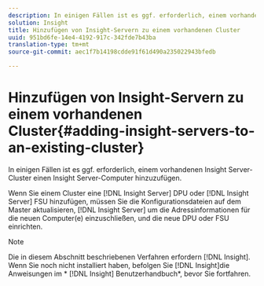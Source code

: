 ```yaml
---
description: In einigen Fällen ist es ggf. erforderlich, einem vorhandenen Insight Server-Cluster einen Insight Server-Computer hinzuzufügen.
solution: Insight
title: Hinzufügen von Insight-Servern zu einem vorhandenen Cluster
uuid: 951bd6fe-14e4-4192-917c-342fde7b43ba
translation-type: tm+mt
source-git-commit: aec1f7b14198cdde91f61d490a235022943bfedb

---
```



# Hinzufügen von Insight-Servern zu einem vorhandenen Cluster{#adding-insight-servers-to-an-existing-cluster}

In einigen Fällen ist es ggf. erforderlich, einem vorhandenen Insight Server-Cluster einen Insight Server-Computer hinzuzufügen.

Wenn Sie einem Cluster eine [!DNL Insight Server] DPU oder [!DNL Insight Server] FSU hinzufügen, müssen Sie die Konfigurationsdateien auf dem Master aktualisieren, [!DNL Insight Server] um die Adressinformationen für die neuen Computer(e) einzuschließen, und die neue DPU oder FSU einrichten.

>[!NOTE]
>
>Die in diesem Abschnitt beschriebenen Verfahren erfordern [!DNL Insight]. Wenn Sie noch nicht installiert haben, befolgen Sie [!DNL Insight]die Anweisungen im * [!DNL Insight] Benutzerhandbuch*, bevor Sie fortfahren.

